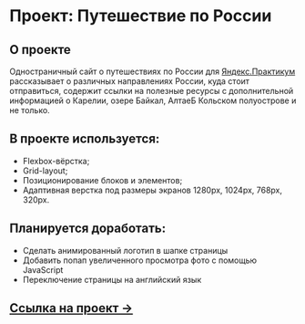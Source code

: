 # Проект: Путешествие по России

## О проекте
Одностраничный сайт о путешествиях по России для [Яндекс.Практикум](https://practicum.yandex.ru/) рассказывает о различных направлениях России, куда стоит отправиться, содержит ссылки на полезные ресурсы с дополнительной информацией о Карелии, озере Байкал, АлтаеБ Кольском полуострове и не только.

## В проекте используется:
* Flexbox-вёрстка;
* Grid-layout;
* Позиционирование блоков и элементов;
* Адаптивная верстка под размеры экранов 1280px, 1024px, 768px, 320px.

## Планируется доработать:
* Сделать анимированный логотип в шапке страницы
* Добавить попап увеличенного просмотра фото с помощью JavaScript
* Переключение страницы на английский язык

## [Ссылка на проект &rarr;](https://verachernushina.github.io/russian-travel/index.html)
